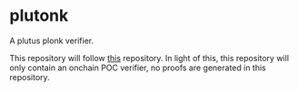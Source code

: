 # plutonk
A plutus plonk verifier. 

This repository will follow [this](https://github.com/iquerejeta/dummy_plonk) repository. In light of this, this repository will only contain an onchain POC verifier, no proofs are generated in this repository.